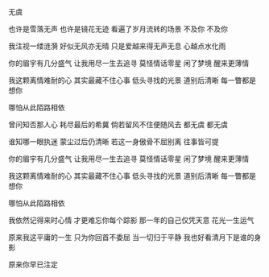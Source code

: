 无虞


也许是雪落无声
也许是镜花无迹
看遍了岁月流转的场景
不及你 不及你

我注视一缕涟漪
好似无风亦无晴
只是爱越来得无声无息
心越点水化雨

你的眉宇有几分盛气
让我用尽一生去追寻
莫怪情话零星 闲了梦境
醒来更薄情

我这颗离情难耐的心
其实最藏不住心事
低头寻找的光景 道别后清晰
每一瞥都是想你

哪怕从此陌路相依

曾问知否那人心
耗尽最后的希冀
倘若留风不住便随风去
都无虞 都无虞

谁知哪一眼执迷
蒙尘过后仍清晰
若这一身傲骨不屈别离
往事皆可提

你的眉宇有几分盛气
让我用尽一生去追寻
莫怪情话零星 闲了梦境
醒来更薄情

我这颗离情难耐的心
其实最藏不住心事
低头寻找的光景 道别后清晰
每一瞥都是想你

哪怕从此陌路相依

我依然记得来时心情
才更难忘你每个踪影
那一年的自己仅凭天意
花光一生运气

原来我这平庸的一生
只为你回首不委屈
当一切归于平静
我也好看清月下是谁的身影

原来你早已注定
